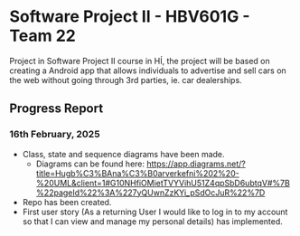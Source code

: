 # Software Project II - HBV601G - Team 22

Project in Software Project II course in HÍ, the project will be based on creating a Android app that allows individuals to advertise and sell cars on the web without going through 3rd parties, ie. car dealerships.


## Progress Report
### 16th February, 2025
- Class, state and sequence diagrams have been made.
  - Diagrams can be found here: https://app.diagrams.net/?title=Hugb%C3%BAna%C3%B0arverkefni%202%20-%20UML&client=1#G10NHfiOMietTVYVihU51Z4qpSbD6ubtqV#%7B%22pageId%22%3A%227yQUwnZzKYi_pSdOcJuR%22%7D
- Repo has been created.
- First user story (As a returning User I would like to log in to my account so that I can view and manage my personal details) has implemented.

